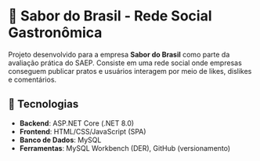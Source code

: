# 🍴 Sabor do Brasil - Rede Social Gastronômica  

Projeto desenvolvido para a empresa **Sabor do Brasil** como parte da avaliação prática do SAEP. Consiste em uma rede social onde empresas conseguem publicar pratos e usuários interagem por meio de likes, dislikes e comentários.  

## 📌 Tecnologias  
- **Backend**: ASP.NET Core (.NET 8.0)  
- **Frontend**: HTML/CSS/JavaScript (SPA)  
- **Banco de Dados**: MySQL  
- **Ferramentas**: MySQL Workbench (DER), GitHub (versionamento)  
